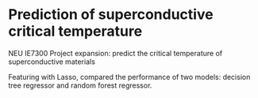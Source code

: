 # Prediction of superconductive critical temperature
NEU IE7300 Project expansion: predict the critical temperature of superconductive materials

Featuring with Lasso, compared the performance of two models: decision tree regressor and random forest regressor.
